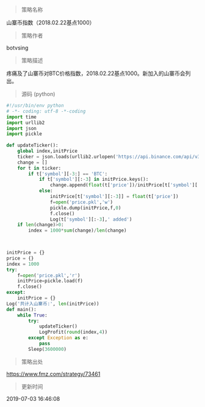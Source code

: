 
> 策略名称

山寨币指数（2018.02.22基点1000）

> 策略作者

botvsing

> 策略描述

疼痛及了山寨币对BTC价格指数，2018.02.22基点1000。新加入的山寨币会列出。



> 源码 (python)

``` python
#!/usr/bin/env python
# -*- coding: utf-8 -*-coding
import time
import urllib2
import json
import pickle
            
def updateTicker():
    global index,initPrice
    ticker = json.loads(urllib2.urlopen('https://api.binance.com/api/v3/ticker/price',timeout=10).read())
    change = []
    for t in ticker:
        if t['symbol'][-3:] == 'BTC':
            if t['symbol'][:-3] in initPrice.keys():
                change.append(float(t['price'])/initPrice[t['symbol'][:-3]])
            else:
                initPrice[t['symbol'][:-3]] = float(t['price'])
                f=open('price.pkl','w')
                pickle.dump(initPrice,f,0)
                f.close()
                Log(t['symbol'][:-3],' added')
    if len(change)>0:
        index = 1000*sum(change)/len(change)
    


initPrice = {}
price = {}
index = 1000
try:
    f=open('price.pkl','r')  
    initPrice=pickle.load(f)  
    f.close()
except:
    initPrice = {}
Log('共计入山寨币:', len(initPrice))
def main():
    while True:
        try:
            updateTicker()
            LogProfit(round(index,4))
        except Exception as e:
            pass
        Sleep(3600000)

```

> 策略出处

https://www.fmz.com/strategy/73461

> 更新时间

2019-07-03 16:46:08
